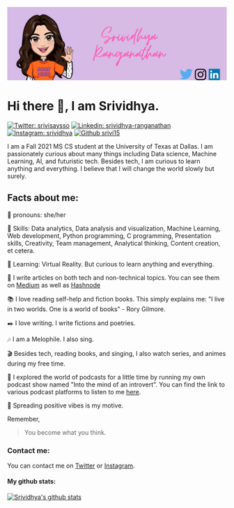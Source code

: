 ![Header](https://github.com/srivi15/srivi15/blob/main/readme_header.png?raw=true)

# Hi there 👋, I am Srividhya.
[![Twitter: srivisaysso](https://img.shields.io/twitter/follow/srivisaysso?style=social)](https://twitter.com/srivisaysso)
[![Linkedin: srividhya-ranganathan](https://img.shields.io/badge/-srividhya-blue?style=flat-square&logo=linkedin&logoColor=white&link=https://www.linkedin.com/in/srividhya-ranganathan/)](https://www.linkedin.com/in/srividhya-ranganathan/)
[![Instagram: srividhya](https://img.shields.io/badge/-srividhya-E4405F?style=flat-square&logo=instagram&logoColor=white&link=https://www.instagram.com/sincerely.srivi/)](https://www.instagram.com/sincerely.srivi/)
[![Github srivi15](https://img.shields.io/github/followers/srivi15?label=follow&style=social)](https://github.com/srivi15)

I am a Fall 2021 MS CS student at the University of Texas at Dallas. I am passionately curious about many things including Data science, Machine Learning, AI, and futuristic tech. Besides tech, I am curious to learn anything and everything. I believe that I will change the world slowly but surely.

## Facts about me:
:information_desk_person: pronouns: she/her

:key: Skills: Data analytics, Data analysis and visualization, Machine Learning, Web development, Python programming, C programming, Presentation skills, Creativity, Team management, Analytical thinking, Content creation, et cetera.

:dart: Learning: Virtual Reality. But curious to learn anything and everything.

:pencil: I write articles on both tech and non-technical topics. You can see them on [Medium](https://srivishiv15.medium.com/) as well as [Hashnode](https://srivi4ever.hashnode.dev/)

:books: I love reading self-help and fiction books. This simply explains me: "I live in two worlds. One is a world of books" - Rory Gilmore.

:black_nib: I love writing. I write fictions and poetries.

:notes: I am a Melophile. I also sing.

:clapper: Besides tech, reading books, and singing, I also watch series, and animes during my free time.

:microphone: I explored the world of podcasts for a little time by running my own podcast show named "Into the mind of an introvert". You can find the link to various podcast platforms to listen to me [here](https://anchor.fm/sincerelysrivi).

:purple_heart: Spreading positive vibes is my motive.

Remember,

> You become what you think.


### Contact me:

You can contact me on [Twitter](https://twitter.com/srivisaysso) or [Instagram](https://www.instagram.com/sincerely.srivi/).


#### My github stats:
[![Srividhya's github stats](https://github-readme-stats.vercel.app/api?username=srivi15&show_icons=true&theme=tokyonight)](https://github.com/srivi15)
<!-- [![Top Langs](https://github-readme-stats.vercel.app/api/top-langs/?username=srivi15&layout=compact)](https://github.com/anuraghazra/github-readme-stats) -->

<!--
**srivi15/srivi15** is a ✨ _special_ ✨ repository because its `README.md` (this file) appears on your GitHub profile.

Here are some ideas to get you started:

- 🔭 I’m currently working on ...
- 🌱 I’m currently learning ...
- 👯 I’m looking to collaborate on ...
- 🤔 I’m looking for help with ...
- 💬 Ask me about ...
- 📫 How to reach me: ...
- 😄 Pronouns: ...
- ⚡ Fun fact: ...
-->
